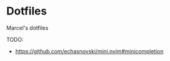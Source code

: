 Dotfiles
========

Marcel's dotfiles 

TODO: 

- https://github.com/echasnovski/mini.nvim#minicompletion
